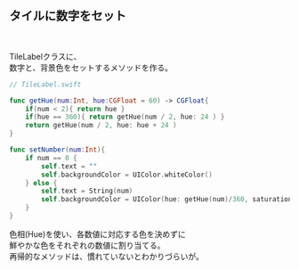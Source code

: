 ##  タイルに数字をセット

<br>

TileLabelクラスに、  
数字と、背景色をセットするメソッドを作る。

```swift
// TileLabel.swift

func getHue(num:Int, hue:CGFloat = 60) -> CGFloat{
    if(num < 2){ return hue }
    if(hue == 360){ return getHue(num / 2, hue: 24 ) }
    return getHue(num / 2, hue: hue + 24 )
}

func setNumber(num:Int){
    if num == 0 {
        self.text = ""
        self.backgroundColor = UIColor.whiteColor()
    } else {
        self.text = String(num)
        self.backgroundColor = UIColor(hue: getHue(num)/360, saturation: 1.0, brightness: 1.0, alpha: 1.0)
    }
}
```

色相(Hue)を使い、各数値に対応する色を決めずに  
鮮やかな色をそれぞれの数値に割り当てる。  
再帰的なメソッドは、慣れていないとわかりづらいが。